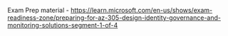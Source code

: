 Exam Prep material - https://learn.microsoft.com/en-us/shows/exam-readiness-zone/preparing-for-az-305-design-identity-governance-and-monitoring-solutions-segment-1-of-4

